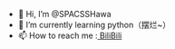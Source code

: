 - 👋 Hi, I’m @SPACSSHawa
- 🌱 I’m currently learning python（摆烂~）
- 📫 How to reach me :[ BiliBili ](https://space.bilibili.com/3461564210350171)
 
<!---
SPACSSHawa/SPACSSHawa is a ✨ special ✨ repository because its `README.md` (this file) appears on your GitHub profile.
You can click the Preview link to take a look at your changes.
--->
